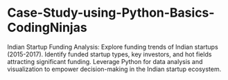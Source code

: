 # Case-Study-using-Python-Basics-CodingNinjas
Indian Startup Funding Analysis: Explore funding trends of Indian startups (2015-2017). Identify funded startup types, key investors, and hot fields attracting significant funding. Leverage Python for data analysis and visualization to empower decision-making in the Indian startup ecosystem.
